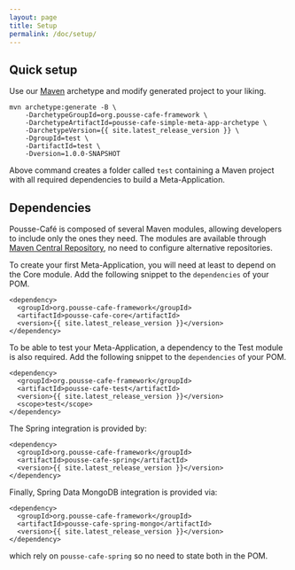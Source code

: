 ```yaml
---
layout: page
title: Setup
permalink: /doc/setup/
---
```


## Quick setup

Use our [Maven](http://maven.apache.org/) archetype and modify generated project to your liking.

    mvn archetype:generate -B \
        -DarchetypeGroupId=org.pousse-cafe-framework \
        -DarchetypeArtifactId=pousse-cafe-simple-meta-app-archetype \
        -DarchetypeVersion={{ site.latest_release_version }} \
        -DgroupId=test \
        -DartifactId=test \
        -Dversion=1.0.0-SNAPSHOT

Above command creates a folder called `test` containing a Maven project with all required dependencies to build a
Meta-Application.

## Dependencies

Pousse-Café is composed of several Maven modules, allowing developers to include only the ones they need. The modules
are available through [Maven Central Repository](http://search.maven.org), no need to configure alternative repositories.

To create your first Meta-Application, you will need at least to depend on the Core module. Add the following snippet to
the `dependencies` of your POM.

    <dependency>
      <groupId>org.pousse-cafe-framework</groupId>
      <artifactId>pousse-cafe-core</artifactId>
      <version>{{ site.latest_release_version }}</version>
    </dependency>

To be able to test your Meta-Application, a dependency to the Test module is also required. Add the following snippet to
the `dependencies` of your POM.

    <dependency>
      <groupId>org.pousse-cafe-framework</groupId>
      <artifactId>pousse-cafe-test</artifactId>
      <version>{{ site.latest_release_version }}</version>
      <scope>test</scope>
    </dependency>

The Spring integration is provided by:

    <dependency>
      <groupId>org.pousse-cafe-framework</groupId>
      <artifactId>pousse-cafe-spring</artifactId>
      <version>{{ site.latest_release_version }}</version>
    </dependency>

Finally, Spring Data MongoDB integration is provided via:

    <dependency>
      <groupId>org.pousse-cafe-framework</groupId>
      <artifactId>pousse-cafe-spring-mongo</artifactId>
      <version>{{ site.latest_release_version }}</version>
    </dependency>

which rely on `pousse-cafe-spring` so no need to state both in the POM.
